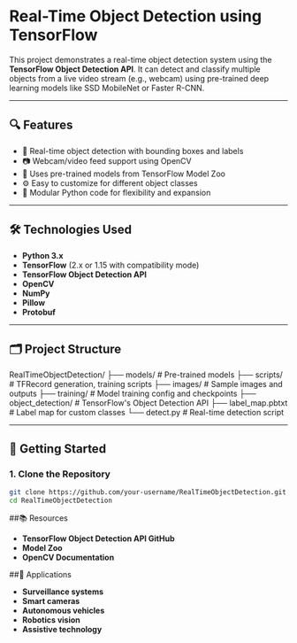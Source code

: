 # Real-Time Object Detection using TensorFlow

This project demonstrates a real-time object detection system using the **TensorFlow Object Detection API**. It can detect and classify multiple objects from a live video stream (e.g., webcam) using pre-trained deep learning models like SSD MobileNet or Faster R-CNN.

---

## 🔍 Features

- 🎯 Real-time object detection with bounding boxes and labels  
- 📷 Webcam/video feed support using OpenCV  
- 🧠 Uses pre-trained models from TensorFlow Model Zoo  
- ⚙️ Easy to customize for different object classes  
- 🧩 Modular Python code for flexibility and expansion

---

## 🛠️ Technologies Used

- **Python 3.x**
- **TensorFlow** (2.x or 1.15 with compatibility mode)
- **TensorFlow Object Detection API**
- **OpenCV**
- **NumPy**
- **Pillow**
- **Protobuf**

---

## 🗂️ Project Structure
RealTimeObjectDetection/
├── models/ # Pre-trained models
├── scripts/ # TFRecord generation, training scripts
├── images/ # Sample images and outputs
├── training/ # Model training config and checkpoints
├── object_detection/ # TensorFlow's Object Detection API
├── label_map.pbtxt # Label map for custom classes
└── detect.py # Real-time detection script


---

## 🚀 Getting Started

### 1. Clone the Repository

```bash
git clone https://github.com/your-username/RealTimeObjectDetection.git
cd RealTimeObjectDetection
```
##📚 Resources
- **TensorFlow Object Detection API GitHub**
- **Model Zoo**
- **OpenCV Documentation**

##📌 Applications
- **Surveillance systems**
- **Smart cameras**
- **Autonomous vehicles**
- **Robotics vision**
- **Assistive technology**



